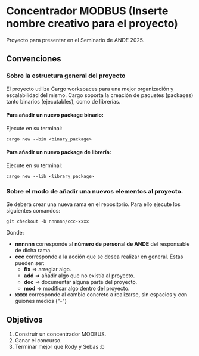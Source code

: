 # Concentrador MODBUS (Inserte nombre creativo para el proyecto)
Proyecto para presentar en el Seminario de ANDE 2025.

## Convenciones

### Sobre la estructura general del proyecto
El proyecto utiliza Cargo workspaces para una mejor organización y escalabilidad del mismo.
Cargo soporta la creación de paquetes (packages) tanto binarios (ejecutables), como de librerías.

#### Para añadir un nuevo package binario:
Ejecute en su terminal:
```shell
cargo new --bin <binary_package>
```

#### Para añadir un nuevo package de librería:
Ejecute en su terminal:

```shell
cargo new --lib <library_package>
```

### Sobre el modo de añadir una nuevos elementos al proyecto.
Se deberá crear una nueva rama en el repositorio. Para ello ejecute los siguientes comandos:
```shell
git checkout -b nnnnnn/ccc-xxxx
```

Donde:
+ **nnnnnn** corresponde al **número de personal de ANDE** del responsable de dicha rama.
+ **ccc** corresponde a la acción que se desea realizar en general. Éstas pueden ser:
    - **fix** => arreglar algo.
    - **add** => añadir algo que no existía al proyecto.
    - **doc** => documentar alguna parte del proyecto.
    - **mod** => modificar algo dentro del proyecto.
+ **xxxx** corresponde al cambio concreto a realizarse, sin espacios y con guiones medios ("-")

## Objetivos
1. Construir un concentrador MODBUS.
2. Ganar el concurso.
3. Terminar mejor que Rody y Sebas :b